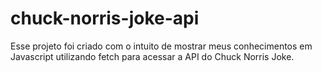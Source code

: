 # chuck-norris-joke-api
Esse projeto foi criado com o intuito de mostrar meus conhecimentos em Javascript utilizando fetch para acessar a API do Chuck Norris Joke.
